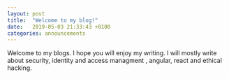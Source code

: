 ```yaml
---
layout: post
title:  "Welcome to my blog!"
date:   2019-05-03 21:33:43 +0100
categories: announcements
---
```



Welcome to my blogs. I hope you will enjoy my writing. I will mostly write about security, identity and access managment , angular, react and ethical hacking. 